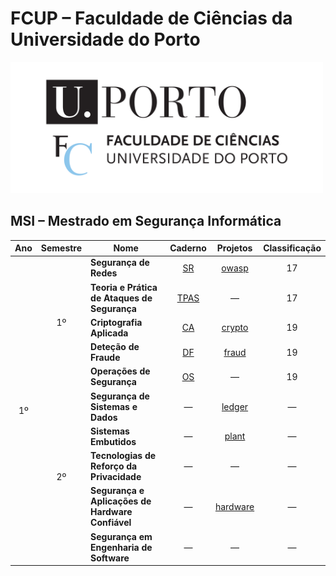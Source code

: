 # FCUP &ndash; Faculdade de Ciências da Universidade do Porto

<img src="./../../images/FCUP.png" alt="FCUP" width="500">

## MSI &ndash; Mestrado em Segurança Informática

<table style="text-align:center;">
    <thead>
        <tr>
            <th>Ano</th>
            <th>Semestre</th>
            <th>Nome</th>
            <th>Caderno</th>
            <th>Projetos</th>
            <th>Classificação</th>
        </tr>
    </thead>
    <tbody>
        <tr>
            <td rowspan="10">1º</td>
            <td rowspan="5">1º</td>
            <td style="text-align:left;"><strong>Segurança de Redes</strong></td>
            <td><a href="./A1/S1/SR.pdf">SR</a></td>
            <td><a href="https://github.com/manelneto/owasp">owasp</a></td>
            <td>17</td>
        </tr>
        <tr>
            <td style="text-align:left;"><strong>Teoria e Prática de Ataques de Segurança</strong></td>
            <td><a href="./A1/S1/TPAS.pdf">TPAS</a></td>
            <td>&mdash;</td>
            <td>17</td>
        </tr>
        <tr>
            <td style="text-align:left;"><strong>Criptografia Aplicada</strong></td>
            <td><a href="./A1/S1/CA.pdf">CA</a></td>
            <td><a href="https://github.com/manelneto/crypto">crypto</a></td>
            <td>19</td>
        </tr>
        <tr>
            <td style="text-align:left;"><strong>Deteção de Fraude</strong></td>
            <td><a href="./A1/S1/DF.pdf">DF</a></td>
            <td><a href="https://github.com/manelneto/fraud">fraud</a></td>
            <td>19</td>
        </tr>
        <tr>
            <td style="text-align:left;"><strong>Operações de Segurança</strong></td>
            <td><a href="./A1/S1/OS.pdf">OS</a></td>
            <td>&mdash;</td>
            <td>19</td>
        </tr>
        <tr>
            <td rowspan="5">2º</td>
            <td style="text-align:left;"><strong>Segurança de Sistemas e Dados</strong></td>
            <td>&mdash;</td>
            <td><a href="https://github.com/manelneto/ledger">ledger</a></td>
            <td>&mdash;</td>
        </tr>
        <tr>
            <td style="text-align:left;"><strong>Sistemas Embutidos</strong></td>
            <td>&mdash;</td>
            <td><a href="https://github.com/manelneto/plant">plant</a></td>
            <td>&mdash;</td>
        </tr>
        <tr>
            <td style="text-align:left;"><strong>Tecnologias de Reforço da Privacidade</strong></td>
            <td>&mdash;</td>
            <td>&mdash;</td>
            <td>&mdash;</td>
        </tr>
        <tr>
            <td style="text-align:left;"><strong>Segurança e Aplicações de Hardware Confiável</strong></td>
            <td>&mdash;</td>
            <td><a href="https://github.com/manelneto/hardware">hardware</a></td>
            <td>&mdash;</td>
        </tr>
        <tr>
            <td style="text-align:left;"><strong>Segurança em Engenharia de Software</strong></td>
            <td>&mdash;</td>
            <td>&mdash;</td>
            <td>&mdash;</td>
        </tr>
    </tbody>
</table>
